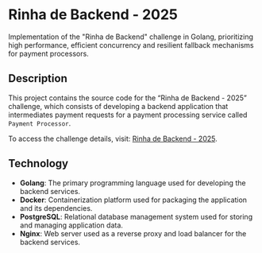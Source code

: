 # Rinha de Backend - 2025

Implementation of the "Rinha de Backend" challenge in Golang, prioritizing high performance, efficient concurrency and resilient fallback mechanisms for payment processors.

## Description

This project contains the source code for the “Rinha de Backend - 2025” challenge, which consists of developing a backend application that intermediates payment requests for a payment processing service called `Payment Processor`.

To access the challenge details, visit: [Rinha de Backend - 2025](https://github.com/zanfranceschi/rinha-de-backend-2025).

## Technology

- **Golang**: The primary programming language used for developing the backend services.
- **Docker**: Containerization platform used for packaging the application and its dependencies.
- **PostgreSQL**: Relational database management system used for storing and managing application data.
- **Nginx**: Web server used as a reverse proxy and load balancer for the backend services.
